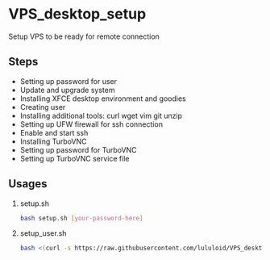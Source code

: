 # VPS_desktop_setup

Setup VPS to be ready for remote connection

## Steps

- Setting up password for user
- Update and upgrade system
- Installing XFCE desktop environment and goodies
- Creating user
- Installing additional tools: curl wget vim git unzip
- Setting up UFW firewall for ssh connection
- Enable and start ssh
- Installing TurboVNC
- Setting up password for TurboVNC
- Setting up TurboVNC service file

## Usages

1. setup.sh

   ```bash
   bash setup.sh [your-password-here]
   ```

1. setup_user.sh

   ```bash
   bash <(curl -s https://raw.githubusercontent.com/lululoid/VPS_desktop_setup/refs/heads/main/setup_user.sh)
   ```
